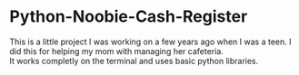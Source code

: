 # Python-Noobie-Cash-Register
This is a little project I was working on a few years ago when I was a teen. I did this for helping my mom with managing her cafeteria. <br>
It works completly on the terminal and uses basic python libraries.
